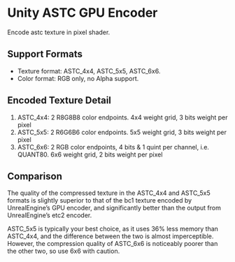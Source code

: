# Unity ASTC GPU Encoder
Encode astc texture in pixel shader.

## Support Formats
- Texture format: ASTC_4x4, ASTC_5x5, ASTC_6x6.
- Color format: RGB only, no Alpha support.

## Encoded Texture Detail
1. ASTC_4x4: 2 R8G8B8 color endpoints. 4x4 weight grid, 3 bits weight per pixel
2. ASTC_5x5: 2 R6G6B6 color endpoints. 5x5 weight grid, 3 bits weight per pixel
3. ASTC_6x6: 2 RGB color endpoints, 4 bits & 1 quint per channel, i.e. QUANT80. 6x6 weight grid, 2 bits weight per pixel

## Comparison
The quality of the compressed texture in the ASTC_4x4 and ASTC_5x5 formats is slightly superior to that of the bc1 texture encoded by UnrealEngine’s GPU encoder, and significantly better than the output from UnrealEngine’s etc2 encoder.

ASTC_5x5 is typically your best choice, as it uses 36% less memory than ASTC_4x4, and the difference between the two is almost imperceptible. However, the compression quality of ASTC_6x6 is noticeably poorer than the other two, so use 6x6 with caution.
